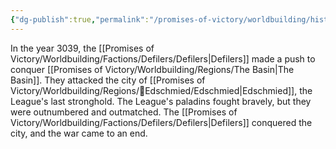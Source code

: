 ```yaml
---
{"dg-publish":true,"permalink":"/promises-of-victory/worldbuilding/historic-events/war/the-defilers-attack-edschmied/","title":"The Defilers attack Edschmied","noteIcon":"History","created":"","updated":""}
---
```


In the year 3039, the [[Promises of Victory/Worldbuilding/Factions/Defilers/Defilers\|Defilers]] made a push to conquer [[Promises of Victory/Worldbuilding/Regions/The Basin\|The Basin]]. They attacked the city of [[Promises of Victory/Worldbuilding/Regions/🏰Edschmied/Edschmied\|Edschmied]], the League's last stronghold. The League's paladins fought bravely, but they were outnumbered and outmatched. The [[Promises of Victory/Worldbuilding/Factions/Defilers/Defilers\|Defilers]] conquered the city, and the war came to an end. 